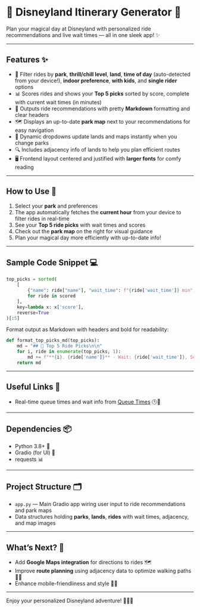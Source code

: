 # 🎢 Disneyland Itinerary Generator 🎡

Plan your magical day at Disneyland with personalized ride recommendations and live wait times — all in one sleek app! ✨

---

## Features ✨

* 🎯 Filter rides by **park**, **thrill/chill level**, **land**, **time of day** (auto-detected from your device!), **indoor preference**, **with kids**, and **single rider** options
* 📊 Scores rides and shows your **Top 5 picks** sorted by score, complete with current wait times (in minutes)
* 📝 Outputs ride recommendations with pretty **Markdown** formatting and clear headers
* 🗺️ Displays an up-to-date **park map** next to your recommendations for easy navigation
* 🔄 Dynamic dropdowns update lands and maps instantly when you change parks
* 🔍 Includes adjacency info of lands to help you plan efficient routes
* 🖥️ Frontend layout centered and justified with **larger fonts** for comfy reading

---

## How to Use 🚀

1. Select your **park** and preferences
2. The app automatically fetches the **current hour** from your device to filter rides in real-time
3. See your **Top 5 ride picks** with wait times and scores
4. Check out the **park map** on the right for visual guidance
5. Plan your magical day more efficiently with up-to-date info!

---

## Sample Code Snippet 💻

```python
top_picks = sorted(
    [
        {"name": ride["name"], "wait_time": f"{ride['wait_time']} min", "score": ride['score']}
        for ride in scored
    ],
    key=lambda x: x['score'],
    reverse=True
)[:5]
```

Format output as Markdown with headers and bold for readability:

```python
def format_top_picks_md(top_picks):
    md = "## 🎠 Top 5 Ride Picks\n\n"
    for i, ride in enumerate(top_picks, 1):
        md += f"**{i}. {ride['name']}** - Wait: {ride['wait_time']}, Score: {ride['score']}\n\n"
    return md
```

---

## Useful Links 🔗

* Real-time queue times and wait info from [Queue Times](https://queue-times.com) 🕒🎢

---

## Dependencies 📦

* Python 3.8+ 🐍
* Gradio (for UI) 🎨
* requests 📊

---

## Project Structure 🗂️

* `app.py` — Main Gradio app wiring user input to ride recommendations and park maps
* Data structures holding **parks**, **lands**, **rides** with wait times, adjacency, and map images

---

## What’s Next? 🌟

* Add **Google Maps integration** for directions to rides 🗺️
* Improve **route planning** using adjacency data to optimize walking paths 🚶‍♂️
* Enhance mobile-friendliness and style 🎨📱

---

Enjoy your personalized Disneyland adventure! 🎉🏰✨
